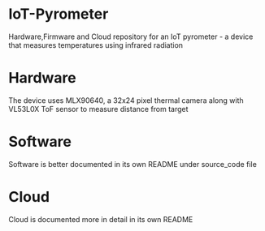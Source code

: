 # IoT-Pyrometer
Hardware,Firmware and Cloud repository for an IoT pyrometer - a device that measures temperatures using infrared radiation

# Hardware 
The device uses MLX90640, a 32x24 pixel thermal camera along with VL53L0X ToF sensor to measure distance from target


# Software
Software is better documented in its own README under source_code file

# Cloud
Cloud is documented more in detail in its own README
